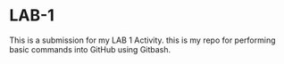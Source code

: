 # LAB-1

This is a submission for my LAB 1 Activity. 
this is my repo for performing basic commands into GitHub using Gitbash. 
